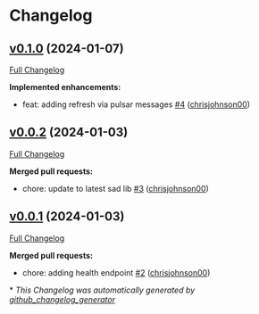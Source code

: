 # Changelog

## [v0.1.0](https://github.com/chrisjohnson00/plex-sad-ui/tree/v0.1.0) (2024-01-07)

[Full Changelog](https://github.com/chrisjohnson00/plex-sad-ui/compare/v0.0.2...v0.1.0)

**Implemented enhancements:**

- feat: adding refresh via pulsar messages [\#4](https://github.com/chrisjohnson00/plex-sad-ui/pull/4) ([chrisjohnson00](https://github.com/chrisjohnson00))

## [v0.0.2](https://github.com/chrisjohnson00/plex-sad-ui/tree/v0.0.2) (2024-01-03)

[Full Changelog](https://github.com/chrisjohnson00/plex-sad-ui/compare/v0.0.1...v0.0.2)

**Merged pull requests:**

- chore: update to latest sad lib [\#3](https://github.com/chrisjohnson00/plex-sad-ui/pull/3) ([chrisjohnson00](https://github.com/chrisjohnson00))

## [v0.0.1](https://github.com/chrisjohnson00/plex-sad-ui/tree/v0.0.1) (2024-01-03)

[Full Changelog](https://github.com/chrisjohnson00/plex-sad-ui/compare/034ce747803a531e9442531be8014c97c732a7e0...v0.0.1)

**Merged pull requests:**

- chore: adding health endpoint [\#2](https://github.com/chrisjohnson00/plex-sad-ui/pull/2) ([chrisjohnson00](https://github.com/chrisjohnson00))



\* *This Changelog was automatically generated by [github_changelog_generator](https://github.com/github-changelog-generator/github-changelog-generator)*
